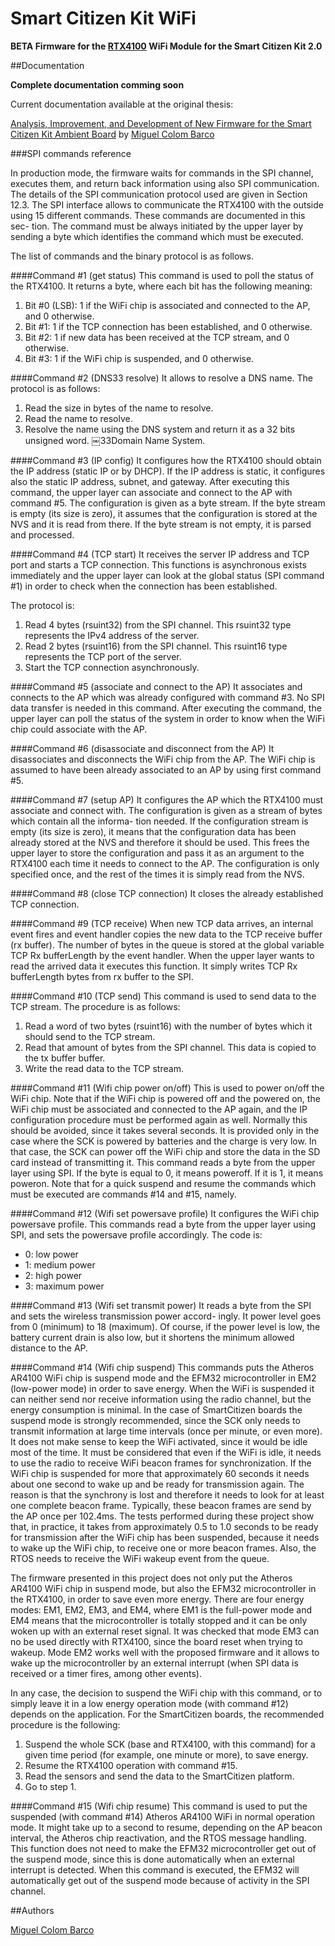 Smart Citizen Kit WiFi
======================

**BETA Firmware for the [RTX4100](http://www.rtx.dk/RTX41xx_Wi-Fi_modules-3921.aspx) WiFi Module for the Smart Citizen Kit 2.0**

##Documentation

**Complete documentation comming soon**

Current documentation available at the original thesis: 

[Analysis, Improvement, and Development of New Firmware for the Smart Citizen Kit Ambient Board](http://openaccess.uoc.edu/webapps/o2/bitstream/10609/40042/6/mcolombTFG0115memoria.pdf) by [Miguel Colom Barco](https://github.com/mcolom)

###SPI commands reference

In production mode, the firmware waits for commands in the SPI channel, executes them, and return back information using also SPI communication. The details of the SPI communication protocol used are given in Section 12.3.
The SPI interface allows to communicate the RTX4100 with the outside using 15 different commands. These commands are documented in this sec- tion. The command must be always initiated by the upper layer by sending a byte which identifies the command which must be executed.


The list of commands and the binary protocol is as follows.


####Command #1 (get status)
This command is used to poll the status of the RTX4100. It returns a byte, where each bit has the following meaning:


1. Bit #0 (LSB): 1 if the WiFi chip is associated and connected to the AP, and 0 otherwise.
2. Bit #1: 1 if the TCP connection has been established, and 0 otherwise.
3. Bit #2: 1 if new data has been received at the TCP stream, and 0 otherwise.
4. Bit #3: 1 if the WiFi chip is suspended, and 0 otherwise.


####Command #2 (DNS33 resolve)
It allows to resolve a DNS name. The protocol is as follows:


1. Read the size in bytes of the name to resolve.
2. Read the name to resolve.
3. Resolve the name using the DNS system and return it as a 32 bits unsigned word.
￼33Domain Name System.

####Command #3 (IP config)
It configures how the RTX4100 should obtain the IP address (static IP or by DHCP). If the IP address is static, it configures also the static IP address, subnet, and gateway. After executing this command, the upper layer can associate and connect to the AP with command #5.
The configuration is given as a byte stream. If the byte stream is empty (its size is zero), it assumes that the configuration is stored at the NVS and it is read from there. If the byte stream is not empty, it is parsed and processed.

####Command #4 (TCP start)
It receives the server IP address and TCP port and starts a TCP connection. This functions is asynchronous exists immediately and the upper layer can look at the global status (SPI command #1) in order to check when the connection has been established.

The protocol is:

1. Read 4 bytes (rsuint32) from the SPI channel. This rsuint32 type represents the IPv4 address of the server.
2. Read 2 bytes (rsuint16) from the SPI channel. This rsuint16 type represents the TCP port of the server.
3. Start the TCP connection asynchronously.

####Command #5 (associate and connect to the AP)
It associates and connects to the AP which was already configured with command #3. No SPI data transfer is needed in this command. After executing the command, the upper layer can poll the status of the system in order to know when the WiFi chip could associate with the AP.

####Command #6 (disassociate and disconnect from the AP)
It disassociates and disconnects the WiFi chip from the AP. The WiFi chip is assumed to have been already associated to an AP by using first command #5.

####Command #7 (setup AP)
It configures the AP which the RTX4100 must associate and connect with. The configuration is given as a stream of bytes which contain all the informa- tion needed. If the configuration stream is empty (its size is zero), it means that the configuration data has been already stored at the NVS and therefore it should be used. This frees the upper layer to store the configuration and pass it as an argument to the RTX4100 each time it needs to connect to the AP. The configuration is only specified once, and the rest of the times it is simply read from the NVS.


####Command #8 (close TCP connection)
It closes the already established TCP connection.

####Command #9 (TCP receive)
When new TCP data arrives, an internal event fires and event handler copies the new data to the TCP receive buffer (rx buffer). The number of bytes in the queue is stored at the global variable TCP Rx bufferLength by the event handler.
When the upper layer wants to read the arrived data it executes this function. It simply writes TCP Rx bufferLength bytes from rx buffer to the SPI.

####Command #10 (TCP send)
This command is used to send data to the TCP stream. The procedure is as follows:


1. Read a word of two bytes (rsuint16) with the number of bytes which it should send to the TCP stream.
2. Read that amount of bytes from the SPI channel. This data is copied to the tx buffer buffer.
3. Write the read data to the TCP stream.

####Command #11 (Wifi chip power on/off)
This is used to power on/off the WiFi chip. Note that if the WiFi chip is powered off and the powered on, the WiFi chip must be associated and connected to the AP again, and the IP configuration procedure must be performed again as well. Normally this should be avoided, since it takes several seconds.
It is provided only in the case where the SCK is powered by batteries and the charge is very low. In that case, the SCK can power off the WiFi chip and store the data in the SD card instead of transmitting it.
This command reads a byte from the upper layer using SPI. If the byte is equal to 0, it means poweroff. If it is 1, it means poweron.
Note that for a quick suspend and resume the commands which must be executed are commands #14 and #15, namely.

####Command #12 (Wifi set powersave profile)
It configures the WiFi chip powersave profile. This commands read a byte from the upper layer using SPI, and sets the powersave profile accordingly. The code is:

* 0: low power 
* 1: medium power
* 2: high power
* 3: maximum power

####Command #13 (Wifi set transmit power)
It reads a byte from the SPI and sets the wireless transmission power accord- ingly. It power level goes from 0 (minimum) to 18 (maximum). Of course, if the power level is low, the battery current drain is also low, but it shortens the minimum allowed distance to the AP.

####Command #14 (Wifi chip suspend)
This commands puts the Atheros AR4100 WiFi chip is suspend mode and the EFM32 microcontroller in EM2 (low-power mode) in order to save energy.
When the WiFi is suspended it can neither send nor receive information using the radio channel, but the energy consumption is minimal. In the case of SmartCitizen boards the suspend mode is strongly recommended, since the SCK only needs to transmit information at large time intervals (once per minute, or even more). It does not make sense to keep the WiFi activated, since it would be idle most of the time. It must be considered that even if the WiFi is idle, it needs to use the radio to receive WiFi beacon frames for synchronization.
If the WiFi chip is suspended for more that approximately 60 seconds it needs about one second to wake up and be ready for transmission again. The reason is that the synchrony is lost and therefore it needs to look for at least one complete beacon frame. Typically, these beacon frames are send by the AP once per 102.4ms. The tests performed during these project show that, in practice, it takes from approximately 0.5 to 1.0 seconds to be ready for transmission after the WiFi chip has been suspended, because it needs to wake up the WiFi chip, to receive one or more beacon frames. Also, the RTOS needs to receive the WiFi wakeup event from the queue.


The firmware presented in this project does not only put the Atheros AR4100 WiFi chip in suspend mode, but also the EFM32 microcontroller in the RTX4100, in order to save even more energy. There are four energy modes: EM1, EM2, EM3, and EM4, where EM1 is the full-power mode and EM4 means that the microcontroller is totally stopped and it can be only woken up with an external reset signal. It was checked that mode EM3 can no be used directly with RTX4100, since the board reset when trying to wakeup. Mode EM2 works well with the proposed firmware and it allows to wake up the microcontroller by an external interrupt (when SPI data is received or a timer fires, among other events).


In any case, the decision to suspend the WiFi chip with this command, or to simply leave it in a low energy operation mode (with command #12) depends on the application. For the SmartCitizen boards, the recommended procedure is the following:

1. Suspend the whole SCK (base and RTX4100, with this command) for a given time period (for example, one minute or more), to save energy.
2. Resume the RTX4100 operation with command #15.
3. Read the sensors and send the data to the SmartCitizen platform.
4. Go to step 1.

####Command #15 (Wifi chip resume)
This command is used to put the suspended (with command #14) Atheros AR4100 WiFi in normal operation mode. It might take up to a second to resume, depending on the AP beacon interval, the Atheros chip reactivation, and the RTOS message handling. This function does not need to make the EFM32 microcontroller get out of the suspend mode, since this is done automatically when an external interrupt is detected. When this command is executed, the EFM32 will automatically get out of the suspend mode because of activity in the SPI channel.


##Authors

[Miguel Colom Barco](https://github.com/mcolom)
